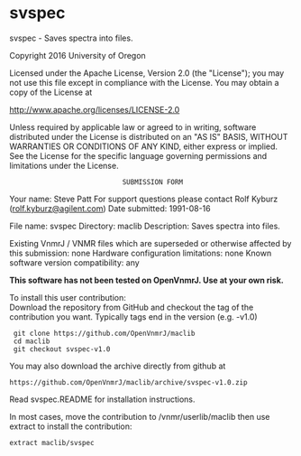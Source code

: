 # svspec
 svspec - Saves spectra into files.

 Copyright 2016 University of Oregon

 Licensed under the Apache License, Version 2.0 (the "License");
 you may not use this file except in compliance with the License.
 You may obtain a copy of the License at

   http://www.apache.org/licenses/LICENSE-2.0

 Unless required by applicable law or agreed to in writing, software
 distributed under the License is distributed on an "AS IS" BASIS,
 WITHOUT WARRANTIES OR CONDITIONS OF ANY KIND, either express or implied.
 See the License for the specific language governing permissions and
 limitations under the License.

                                SUBMISSION FORM

Your name:              Steve Patt
                        For support questions please contact
                                Rolf Kyburz (rolf.kyburz@agilent.com)
Date submitted:         1991-08-16

File name:              svspec
Directory:              maclib
Description:            Saves spectra into files.

Existing VnmrJ / VNMR files which are superseded or
otherwise affected by this submission:  none
Hardware configuration limitations:     none
Known software version compatibility:   any

**This software has not been tested on OpenVnmrJ. Use at your own risk.**

To install this user contribution:  
Download the repository from GitHub and checkout the tag of the contribution you want.
Typically tags end in the version (e.g. -v1.0)

     git clone https://github.com/OpenVnmrJ/maclib  
     cd maclib  
     git checkout svspec-v1.0


You may also download the archive directly from github at

    https://github.com/OpenVnmrJ/maclib/archive/svspec-v1.0.zip

Read svspec.README for installation instructions.

In most cases, move the contribution to /vnmr/userlib/maclib 
then use extract to install the contribution:  

    extract maclib/svspec